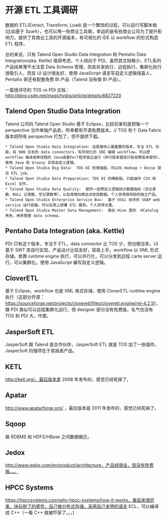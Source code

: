 # 开源 ETL 工具调研

数据的 ETL(Extract, Transform, Load) 是一个繁琐的过程，可以自行写脚本做(比如基于 Spark），也可以用一些商业工具做，幸运的是有些商业公司为了提升影响力，提供了其商业工具的开源版本，有可视化的 IDE 以 workflow 的形式构造 ETL 程序。

总的来说，只有 Talend Open Studio Data Integration 和  Pentaho Data Integration(aka. Kettle) 值得考虑，个人倾向于 PDI，虽然其文档略少，ETL系列产品线单薄不太注意 Data Schema 管理，但其并发执行、远程执行、集群化执行很吸引人，而且 UI 设计很友好，使用 JavaScript 语言写自定义逻辑很喜人，Pentaho 家还有配套免费 BI 产品（Talend 没有做 BI 产品）。

一篇很详尽的 TOS vs PDI 文档：http://blog.csdn.net/magichydra/article/details/6827220

## Talend Open Studio Data Integration

Talend 公司的 Talend Open Studio 基于 Eclipse，比较坑爹的是把每一个 perspective 当作单独产品卖，所幸都有开源免费版本。// TOS 有个 Data Fabric 版本把所有 perspective 打包了，但不提供下载。

    * Talend Open Studio Data Integration: 这是最核心最重要的版本，专注 ETL 功能，有 900 左右的 data connectors，有可视化的 IDE 编辑 workflow，可以把 workflow 编译成单线程的 Java或者Perl程序独立运行（并行版本据说只有收费版本提供），使用 Java 和 Groovy 实现自定义逻辑。
    * Talend Open Studio Big Data:  TOS DI 的增强版，可以向 Hadoop + Oozie 提交 ETL job。
    * Talend Open Studio Data Preparation: TOS DI 的阉割版，只能操作 CSV 和 Excel 文件。
    * Talend Open Studio Data Quality:  提供一些预定义逻辑统计数据指标（总记录数，NULL 记录数，空记录数等），以及用增则表达式校验数据。个人觉得很鸡肋的独立产品。
    * Talend Open Studio Enterprise Service Bus:  基于 OSGi 技术的 SOAP web service 运行容器，可以在其上部署 ETL 服务。个人觉得太重。
    * Talend Open Studio Master Data Management:  类似 Hive 里的  HCatalog 角色，用来管理 data schema。

## Pentaho Data Integration (aka. Kettle)

PDI 只有这个版本，专注于 ETL，data connector 比 TOS 少，但也相当多。UI 基于 SWT 库自行实现，产品设计比较友好，容易上手。workflow 以 XML 形式存储，依靠 runtime engine 执行，可以并行化，可以分发到远程 carte server 运行，可以集群化。使用 JavaScript 编写自定义逻辑。

## CloverETL

基于 Eclipse，workflow 也是 XML 格式存储，使用 CloverETL runtime engine 执行（这部分开源：https://sourceforge.net/projects/cloveretl/files/cloveretl.engine/rel-4.2.1/)，跟 PDI 类似可以远程集群化运行，但 designer 部分没有免费版，名气也没有 TOS 和 PDI 大，作罢。

## JasperSoft ETL

JasperSoft 跟  Talend 是合作伙伴，JasperSoft ETL 就是 TOS 加了一些插件。JasperSoft 的强项在于其报表产品。

## KETL

http://ketl.org/，最后版本是 2008 年发布的，感觉已经死掉了。

## Apatar

http://www.apatarforge.org/ ，最后版本是 2011 年发布的，感觉已经死掉了。

## Sqoop

做 RDBMS 和 HDFS/HBase 之间数据搬迁。

## Jedox

http://www.jedox.com/en/product/architecture，产品线很全，但没有免费版。。。

## HPCC Systems

https://hpccsystems.com/why-hpcc-systems/how-it-works，看起来很厉害，快玩脱了的感觉，自己做分布式存储，采用自己发明的语言 ECL，可以编译成 C++（一看 C++ 就被吓尿了。。。)

